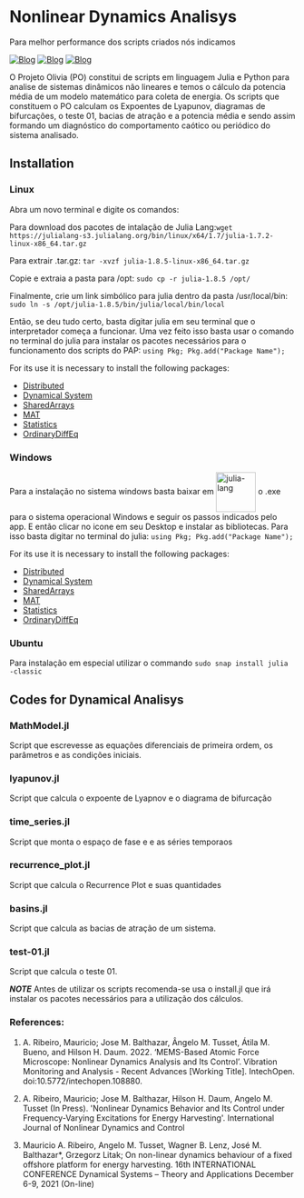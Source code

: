 # Nonlinear Dynamics Analisys
Para melhor performance dos scripts criados nós indicamos

[![Blog](https://img.shields.io/badge/Julia%20Lang-Download-red?style=for-the-badge)](https://julialang.org/)
[![Blog](https://img.shields.io/badge/Ubuntu-Download-orange?style=for-the-badge)](www.ubuntu.org)
[![Blog](https://img.shields.io/badge/Python-Download-blue?style=for-the-badge)](www.python.org)


O Projeto Olivia (PO) constitui de scripts em linguagem Julia e Python para analise de sistemas dinâmicos não lineares e temos o cálculo da potencia média de um modelo matemático para coleta de energia.  Os scripts que constituem o PO calculam os Expoentes de Lyapunov, diagramas de bifurcações, o teste 01, bacias de atração e a potencia média e sendo assim formando um diagnóstico do comportamento caótico ou periódico do sistema analisado.
 
 
## Installation
### Linux
Abra um novo terminal e digite os comandos:

Para download dos pacotes de intalação de Julia Lang:`wget https://julialang-s3.julialang.org/bin/linux/x64/1.7/julia-1.7.2-linux-x86_64.tar.gz`


 Para extrair .tar.gz:
`tar -xvzf julia-1.8.5-linux-x86_64.tar.gz`
 
 Copie e extraia a pasta para /opt:
 `sudo cp -r julia-1.8.5 /opt/`
 
 Finalmente, crie um link simbólico para julia dentro da pasta /usr/local/bin: `sudo ln -s /opt/julia-1.8.5/bin/julia/local/bin/local`
 
 Então, se deu tudo certo, basta digitar julia em seu terminal que o interpretador começa a funcionar. Uma vez feito isso basta usar o comando no terminal do julia para instalar os pacotes necessários para o funcionamento dos scripts do PAP: `using Pkg; Pkg.add("Package Name");`

<p> For its use it is necessary to install the following packages:
<ul>
<li><a href="https://docs.julialang.org/en/v1/manual/distributed-computing/">Distributed</a></li>
<li><a href="https://juliadynamics.github.io/DynamicalSystems.jl/dev/">Dynamical System</a></li>
<li><a href="https://docs.julialang.org/en/v1/stdlib/SharedArrays/">SharedArrays</a></li>
<li><a href="https://github.com/JuliaIO/MAT.jl">MAT</a></li>
<li><a href="https://docs.julialang.org/en/v1/stdlib/Statistics/">Statistics</a></li>
<li><a href="https://github.com/SciML/OrdinaryDiffEq.jl">OrdinaryDiffEq</a></li>
</ul>

### Windows
 
 Para a instalação no sistema windows basta baixar em <a href="https://julialang.org/"><img align = "center" alt= "julia-lang" heigth = "50" width="70" src="https://cdn.jsdelivr.net/gh/devicons/devicon/icons/julia/julia-original-wordmark.svg"  style="max-width100%;"/></a> o .exe para o sistema operacional Windows e seguir os passos indicados pelo app. E então clicar no icone em seu Desktop e instalar as bibliotecas. Para isso basta digitar no terminal do julia: `using Pkg; Pkg.add("Package Name");`

<p> For its use it is necessary to install the following packages:
<ul>
<li><a href="https://docs.julialang.org/en/v1/manual/distributed-computing/">Distributed</a></li>
<li><a href="https://juliadynamics.github.io/DynamicalSystems.jl/dev/">Dynamical System</a></li>
<li><a href="https://docs.julialang.org/en/v1/stdlib/SharedArrays/">SharedArrays</a></li>
<li><a href="https://github.com/JuliaIO/MAT.jl">MAT</a></li>
<li><a href="https://docs.julialang.org/en/v1/stdlib/Statistics/">Statistics</a></li>
<li><a href="https://github.com/SciML/OrdinaryDiffEq.jl">OrdinaryDiffEq</a></li>
</ul>
</p>

### Ubuntu

Para instalação em especial utilizar o commando `sudo snap install julia -classic`


## Codes for Dynamical Analisys

### MathModel.jl

Script que escrevesse as equações diferenciais de primeira ordem, os parâmetros e as condições iniciais.

### lyapunov.jl
Script que calcula o expoente de Lyapnov e o diagrama de bifurcação

### time_series.jl
Script que monta o espaço de fase e e as séries temporaos

### recurrence_plot.jl
Script que calcula o Recurrence Plot e suas quantidades

### basins.jl
Script que calcula as bacias de atração de um sistema.

### test-01.jl
Script que calcula o teste 01.


***NOTE***
Antes de utilizar os scripts recomenda-se usa o install.jl que irá instalar os pacotes necessários para a utilização dos cálculos.


### References:
1. A. Ribeiro, Mauricio; Jose M. Balthazar, Ângelo M. Tusset, Átila M. Bueno, and Hilson H. Daum. 2022. ‘MEMS-Based Atomic Force Microscope: Nonlinear Dynamics Analysis and Its Control’. Vibration Monitoring and Analysis - Recent Advances [Working Title]. IntechOpen. doi:10.5772/intechopen.108880.

2. A. Ribeiro, Mauricio; Jose M. Balthazar, Hilson H. Daum, Angelo M. Tusset (In Press). 'Nonlinear Dynamics Behavior and Its Control under Frequency-Varying Excitations for Energy Harvesting'. International Journal of Nonlinear Dynamics and Control

3. Mauricio A. Ribeiro, Angelo M. Tusset, Wagner B. Lenz, José M. Balthazar*, Grzegorz Litak; On non-linear dynamics behaviour of a fixed offshore platform for energy harvesting. 16th INTERNATIONAL CONFERENCE Dynamical Systems – Theory and Applications December 6-9, 2021 (On-line)
